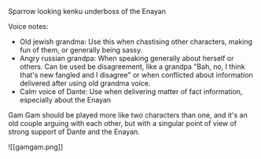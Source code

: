 Sparrow looking kenku underboss of the Enayan

Voice notes:

- Old jewish grandma: Use this when chastising other characters, making fun of them, or generally being sassy.
- Angry russian grandpa: When speaking generally about herself or others. Can be used be disagreement, like a grandpa "Bah, no, I think that's new fangled and I disagree" or when conflicted about information delivered after using old grandma voice.
- Calm voice of Dante: Use when delivering matter of fact information, especially about the Enayan

Gam Gam should be played more like two characters than one, and it's an old couple arguing with each other, but with a singular point of view of strong support of Dante and the Enayan.


![[gamgam.png]]